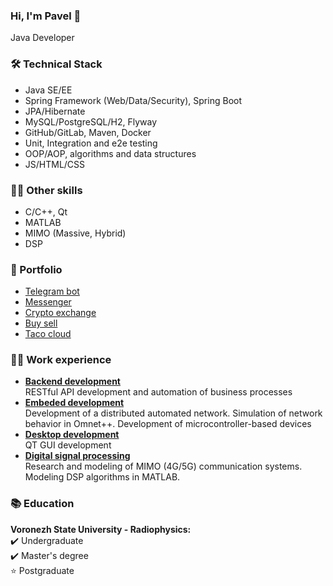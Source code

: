### Hi, I'm Pavel  👋
Java Developer

### 🛠 Technical Stack
* Java SE/EE
* Spring Framework (Web/Data/Security), Spring Boot
* JPA/Hibernate
* MySQL/PostgreSQL/H2, Flyway
* GitHub/GitLab, Maven, Docker
* Unit, Integration and e2e testing
* OOP/AOP, algorithms and data structures
* JS/HTML/CSS

### 👨‍🔬 Other skills
* C/C++, Qt
* MATLAB
* MIMO (Massive, Hybrid)
* DSP

### 💼 Portfolio
* [Telegram bot](https://github.com/RuSichPT/WB-telegrambot)
* [Messenger](https://github.com/RuSichPT/Messenger)
* [Сrypto exchange](https://github.com/RuSichPT/Crypto-exchange)
* [Buy sell](https://github.com/RuSichPT/buysell)
* [Taco cloud](https://github.com/RuSichPT/taco-cloud)

### 🧑‍💻 Work experience
*   <ins>**Backend development**</ins> \
RESTful API development and automation of business processes
*   <ins>**Embeded development**</ins> \
Development of a distributed automated network. Simulation of network behavior in Omnet++. Development of microcontroller-based devices
*   <ins>**Desktop development**</ins> \
QT GUI development
*   <ins>**Digital signal processing**</ins>\
Research and modeling of MIMO (4G/5G) communication systems. Modeling DSP algorithms in MATLAB.

### 📚 Education
**Voronezh State University - Radiophysics:** \
✔️ Undergraduate \
✔️ Master's degree \
⭐   Postgraduate

<!--
**RuSichPT/rusichpt** is a ✨ _special_ ✨ repository because its `README.md` (this file) appears on your GitHub profile.

Here are some ideas to get you started:

- 🔭 I’m currently working on ...
- 🌱 I’m currently learning ...
- 👯 I’m looking to collaborate on ...
- 🤔 I’m looking for help with ...
- 💬 Ask me about ...
- 📫 How to reach me: ...
- 😄 Pronouns: ...
- ⚡ Fun fact: ...
-->

